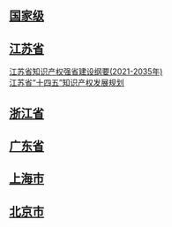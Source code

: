 ## [国家级](国家级/二十大报告.md)  

## [江苏省](江苏省/江苏省知识产权强省建设纲要(2021-2035年).md)

[江苏省知识产权强省建设纲要(2021-2035年)](江苏省/江苏省知识产权强省建设纲要(2021-2035年).md)  
[江苏省“十四五”知识产权发展规划](江苏省/江苏省“十四五”知识产权发展规划.md)

## [浙江省](浙江省/关于贯彻专利转化运用专项行动方案(2023—2025年)的实施意见.md)

## [广东省](广东省/广东省专利转化运用专项行动实施方案.md)  

## [上海市](上海市/上海市知识产权保护和运用“十四五”规划.md)  

## [北京市](北京市/北京市“十四五”时期知识产权发展规划.md)  


